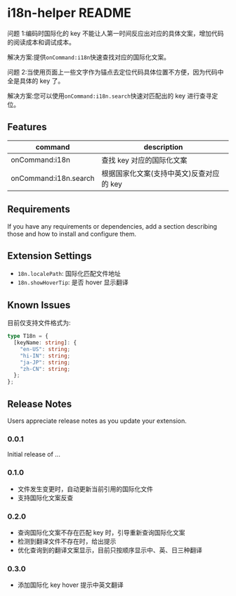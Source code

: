 # i18n-helper README

问题 1:编码时国际化的 key 不能让人第一时间反应出对应的具体文案，增加代码的阅读成本和调试成本。

解决方案:提供`onCommand:i18n`快速查找对应的国际化文案。

问题 2:当使用页面上一些文字作为锚点去定位代码具体位置不方便，因为代码中全是具体的 key 了。

解决方案:您可以使用`onCommand:i18n.search`快速对匹配出的 key 进行查寻定位。

## Features

| command               | description                              |
| --------------------- | ---------------------------------------- |
| onCommand:i18n        | 查找 key 对应的国际化文案                |
| onCommand:i18n.search | 根据国家化文案(支持中英文)反查对应的 key |

## Requirements

If you have any requirements or dependencies, add a section describing those and how to install and configure them.

## Extension Settings

- `18n.localePath`: 国际化匹配文件地址
- `18n.showHoverTip`: 是否 hover 显示翻译

## Known Issues

目前仅支持文件格式为:

```ts
type T18n = {
  [keyName: string]: {
    "en-US": string;
    "hi-IN": string;
    "ja-JP": string;
    "zh-CN": string;
  };
};
```

## Release Notes

Users appreciate release notes as you update your extension.

### 0.0.1

Initial release of ...

### 0.1.0

- 文件发生变更时，自动更新当前引用的国际化文件
- 支持国际化文案反查

### 0.2.0

- 查询国际化文案不存在匹配 key 时，引导重新查询国际化文案
- 检测到翻译文件不存在时，给出提示
- 优化查询到的翻译文案显示，目前只按顺序显示中、英、日三种翻译

### 0.3.0

- 添加国际化 key hover 提示中英文翻译
